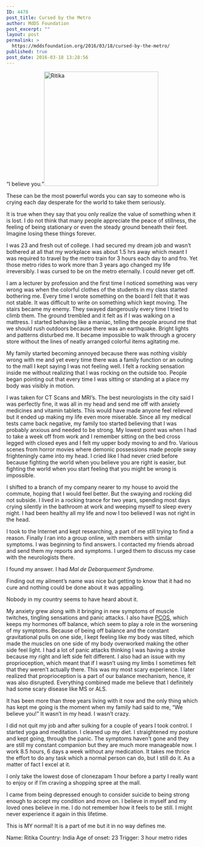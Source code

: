 ```yaml
---
ID: 4478
post_title: Cursed by the Metro
author: MdDS Foundation
post_excerpt: ""
layout: post
permalink: >
  https://mddsfoundation.org/2016/03/18/cursed-by-the-metro/
published: true
post_date: 2016-03-18 13:28:56
---
```

“I believe you.”<img class="alignright wp-image-3617 size-medium" src="https://beta.mddsfoundation.org/wp-content/uploads/2016/03/picsart_03-12-11-38-12.jpg?w=300" alt="Ritika" width="300" height="300" />

These can be the most powerful words you can say to someone who is crying each day desperate for the world to take them seriously.

It is true when they say that you only realize the value of something when it is lost. I do not think that many people appreciate the peace of stillness, the feeling of being stationary or even the steady ground beneath their feet. Imagine losing these things forever.

<!--more-->I was 23 and fresh out of college. I had secured my dream job and wasn’t bothered at all that my workplace was about 1.5 hrs away which meant I was required to travel by the metro train for 3 hours each day to and fro. Yet those metro rides to work more than 3 years ago changed my life irreversibly. I was cursed to be on the metro eternally. I could never get off.

I am a lecturer by profession and the first time I noticed something was very wrong was when the colorful clothes of the students in my class started bothering me. Every time I wrote something on the board I felt that it was not stable. It was difficult to write on something which kept moving. The stairs became my enemy. They swayed dangerously every time I tried to climb them. The ground trembled and it felt as if I was walking on a mattress. I started behaving like a maniac, telling the people around me that we should rush outdoors because there was an earthquake. Bright lights and patterns disturbed me. It became impossible to walk through a grocery store without the lines of neatly arranged colorful items agitating me.

My family started becoming annoyed because there was nothing visibly wrong with me and yet every time there was a family function or an outing to the mall I kept saying I was not feeling well. I felt a rocking sensation inside me without realizing that I was rocking on the outside too. People began pointing out that every time I was sitting or standing at a place my body was visibly in motion.

I was taken for CT Scans and MRI’s. The best neurologists in the city said I was perfectly fine, it was all in my head and send me off with anxiety medicines and vitamin tablets. This would have made anyone feel relieved but it ended up making my life even more miserable. Since all my medical tests came back negative, my family too started believing that I was probably anxious and needed to be strong. My lowest point was when I had to take a week off from work and I remember sitting on the bed cross legged with closed eyes and I felt my upper body moving to and fro. Various scenes from horror movies where demonic possessions made people sway frighteningly came into my head. I cried like I had never cried before because fighting the world when you believe you are right is easier, but fighting the world when you start feeling that you might be wrong is impossible.

I shifted to a branch of my company nearer to my house to avoid the commute, hoping that I would feel better. But the swaying and rocking did not subside. I lived in a rocking trance for two years, spending most days crying silently in the bathroom at work and weeping myself to sleep every night. I had been healthy all my life and now I too believed I was not right in the head.

I took to the Internet and kept researching, a part of me still trying to find a reason. Finally I ran into a group online, with members with similar symptoms. I was beginning to find answers. I contacted my friends abroad and send them my reports and symptoms. I urged them to discuss my case with the neurologists there.

I found my answer. I had <em>Mal de Debarquement Syndrome. </em>

Finding out my ailment’s name was nice but getting to know that it had no cure and nothing could be done about it was appalling.

Nobody in my country seems to have heard about it.

My anxiety grew along with it bringing in new symptoms of muscle twitches, tingling sensations and panic attacks. I also have <a href="http://www.mayoclinic.org/diseases-conditions/pcos/basics/definition/con-20028841" target="_blank" rel="noopener">PCOS</a>, which keeps my hormones off balance, which seem to play a role in the worsening of my symptoms. Because of being off balance and the constant gravitational pulls on one side, I kept feeling like my body was tilted, which made the muscles on one side of my body overworked making the other side feel light. I had a lot of panic attacks thinking I was having a stroke because my right and left side felt different. I also had an issue with my proprioception, which meant that if I wasn’t using my limbs I sometimes felt that they weren’t actually there. This was my most scary experience. I later realized that proprioception is a part of our balance mechanism, hence, it was also disrupted. Everything combined made me believe that I definitely had some scary disease like MS or ALS.

It has been more than three years living with it now and the only thing which has kept me going is the moment when my family had said to me, “We believe you!” It wasn’t in my head. I wasn’t crazy.

I did not quit my job and after sulking for a couple of years I took control. I started yoga and meditation. I cleaned up my diet. I straightened my posture and kept going, through the panic. The symptoms haven’t gone and they are still my constant companion but they are much more manageable now. I work 8.5 hours, 6 days a week without any medication. It takes me thrice the effort to do any task which a normal person can do, but I still do it. As a matter of fact I excel at it.

I only take the lowest dose of clonezapam 1 hour before a party I really want to enjoy or if I’m craving a shopping spree at the mall.

I came from being depressed enough to consider suicide to being strong enough to accept my condition and move on. I believe in myself and my loved ones believe in me. I do not remember how it feels to be still. I might never experience it again in this lifetime.

This is MY normal! It is a part of me but it in no way defines me.

Name: Ritika
Country: India
Age of onset: 23
Trigger: 3 hour metro rides